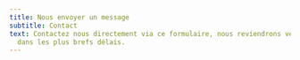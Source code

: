 ```yaml
---
title: Nous envoyer un message
subtitle: Contact
text: Contactez nous directement via ce formulaire, nous reviendrons vers vous
  dans les plus brefs délais.
---
```

